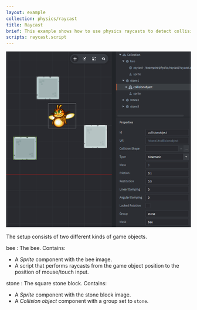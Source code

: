 ```yaml
---
layout: example
collection: physics/raycast
title: Raycast
brief: This example shows how to use physics raycasts to detect collisions along a straight line from a start point to an end point.
scripts: raycast.script
---
```


![raycast](raycast.png)

The setup consists of two different kinds of game objects.

bee
: The bee. Contains:
  - A *Sprite* component with the bee image.
  - A script that performs raycasts from the game object position to the position of mouse/touch input.

stone
: The square stone block. Contains:
  - A *Sprite* component with the stone block image.
  - A *Collision object* component with a group set to `stone`.
